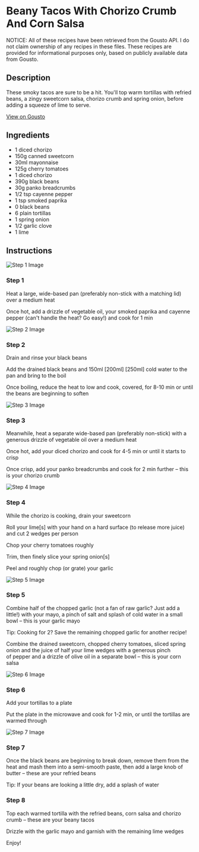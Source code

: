 # Beany Tacos With Chorizo Crumb And Corn Salsa

NOTICE: All of these recipes have been retrieved from the Gousto API. I do not claim ownership of any recipes in these files. These recipes are provided for informational purposes only, based on publicly available data from Gousto.

## Description

These smoky tacos are sure to be a hit. You'll top warm tortillas with refried beans, a zingy sweetcorn salsa, chorizo crumb and spring onion, before adding a squeeze of lime to serve. 

[View on Gousto](https://www.gousto.co.uk/recipes/cookbook/beany-tacos-with-chorizo-crumb-corn-salsa)

## Ingredients

- 1 diced chorizo
- 150g canned sweetcorn
- 30ml mayonnaise
- 125g cherry tomatoes
- 1 diced chorizo
- 390g black beans
- 30g panko breadcrumbs
- 1/2 tsp cayenne pepper
- 1 tsp smoked paprika
- 0 black beans
- 6 plain tortillas
- 1 spring onion 
- 1/2 garlic clove
- 1 lime 

## Instructions

![Step 1 Image](https://production-media.gousto.co.uk/cms/recipe-step-image/1095_step-1-x200.jpg)

### Step 1

Heat a large, wide-based pan (preferably non-stick with a matching lid) over a medium heat

Once hot, add a drizzle of vegetable oil, your smoked paprika and cayenne pepper (can't handle the heat? Go easy!) and cook for 1 min

![Step 2 Image](https://production-media.gousto.co.uk/cms/recipe-step-image/1095_step-2-x200.jpg)

### Step 2

Drain and rinse your black beans

Add the drained black beans and 150ml <span class="text-purple">[200ml]</span> <span class="text-danger">[250ml]</span> cold water to the pan and bring to the boil

Once boiling, reduce the heat to low and cook, covered, for 8-10 min or until the beans are beginning to soften

![Step 3 Image](https://production-media.gousto.co.uk/cms/recipe-step-image/1095_step-3-x200.jpg)

### Step 3

Meanwhile, heat a separate wide-based pan (preferably non-stick) with a generous drizzle of vegetable oil over a medium heat

Once hot, add your diced chorizo and cook for 4-5 min or until it starts to crisp

Once crisp, add your panko breadcrumbs and cook for 2 min further – this is your chorizo crumb

![Step 4 Image](https://production-media.gousto.co.uk/cms/recipe-step-image/1095_step-4-x200.jpg)

### Step 4

While the chorizo is cooking, drain your sweetcorn

Roll your lime[s] with your hand on a hard surface (to release more juice) and cut 2 wedges per person

Chop your cherry tomatoes roughly

Trim, then finely slice your spring onion[s]

Peel and roughly chop (or grate) your garlic

![Step 5 Image](https://production-media.gousto.co.uk/cms/recipe-step-image/1095_step-5-x200.jpg)

### Step 5

Combine half of the chopped garlic (not a fan of raw garlic? Just add a little!) with your mayo, a pinch of salt and splash of cold water in a small bowl – this is your garlic mayo

Tip: Cooking for 2? Save the remaining chopped garlic for another recipe!

Combine the drained sweetcorn, chopped cherry tomatoes, sliced spring onion and the juice of half your lime wedges<span class="text-danger"> </span>with a generous pinch of pepper and a drizzle of olive oil in a separate bowl – this is your corn salsa

![Step 6 Image](https://production-media.gousto.co.uk/cms/recipe-step-image/Seeded-tortilla-on-a-plate-1678980934416-x200.jpg)

### Step 6

Add your tortillas to a plate

Put the plate in the microwave and cook for 1-2 min, or until the tortillas are warmed through

![Step 7 Image](https://production-media.gousto.co.uk/cms/recipe-step-image/1095_step-7-x200.jpg)

### Step 7

Once the black beans are beginning to break down, remove them from the heat and mash them into a semi-smooth paste, then add a large knob of butter – these are your refried beans

Tip: If your beans are looking a little dry, add a splash of water

### Step 8

Top each warmed tortilla with the refried beans, corn salsa and chorizo crumb – these are your beany tacos

Drizzle with the garlic mayo and garnish with the remaining lime wedges

Enjoy!

